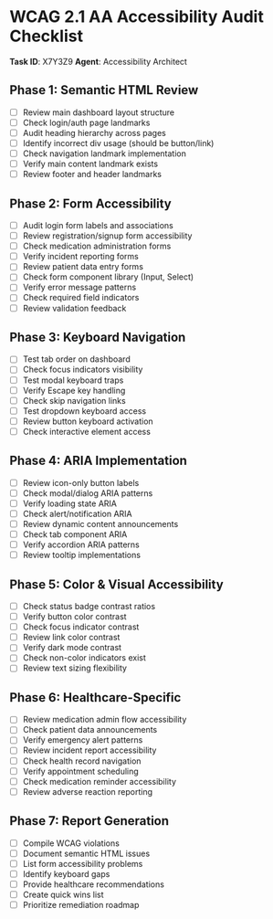 # WCAG 2.1 AA Accessibility Audit Checklist

**Task ID**: X7Y3Z9
**Agent**: Accessibility Architect

## Phase 1: Semantic HTML Review
- [ ] Review main dashboard layout structure
- [ ] Check login/auth page landmarks
- [ ] Audit heading hierarchy across pages
- [ ] Identify incorrect div usage (should be button/link)
- [ ] Check navigation landmark implementation
- [ ] Verify main content landmark exists
- [ ] Review footer and header landmarks

## Phase 2: Form Accessibility
- [ ] Audit login form labels and associations
- [ ] Review registration/signup form accessibility
- [ ] Check medication administration forms
- [ ] Verify incident reporting forms
- [ ] Review patient data entry forms
- [ ] Check form component library (Input, Select)
- [ ] Verify error message patterns
- [ ] Check required field indicators
- [ ] Review validation feedback

## Phase 3: Keyboard Navigation
- [ ] Test tab order on dashboard
- [ ] Check focus indicators visibility
- [ ] Test modal keyboard traps
- [ ] Verify Escape key handling
- [ ] Check skip navigation links
- [ ] Test dropdown keyboard access
- [ ] Review button keyboard activation
- [ ] Check interactive element access

## Phase 4: ARIA Implementation
- [ ] Review icon-only button labels
- [ ] Check modal/dialog ARIA patterns
- [ ] Verify loading state ARIA
- [ ] Check alert/notification ARIA
- [ ] Review dynamic content announcements
- [ ] Check tab component ARIA
- [ ] Verify accordion ARIA patterns
- [ ] Review tooltip implementations

## Phase 5: Color & Visual Accessibility
- [ ] Check status badge contrast ratios
- [ ] Verify button color contrast
- [ ] Check focus indicator contrast
- [ ] Review link color contrast
- [ ] Verify dark mode contrast
- [ ] Check non-color indicators exist
- [ ] Review text sizing flexibility

## Phase 6: Healthcare-Specific
- [ ] Review medication admin flow accessibility
- [ ] Check patient data announcements
- [ ] Verify emergency alert patterns
- [ ] Review incident report accessibility
- [ ] Check health record navigation
- [ ] Verify appointment scheduling
- [ ] Check medication reminder accessibility
- [ ] Review adverse reaction reporting

## Phase 7: Report Generation
- [ ] Compile WCAG violations
- [ ] Document semantic HTML issues
- [ ] List form accessibility problems
- [ ] Identify keyboard gaps
- [ ] Provide healthcare recommendations
- [ ] Create quick wins list
- [ ] Prioritize remediation roadmap
